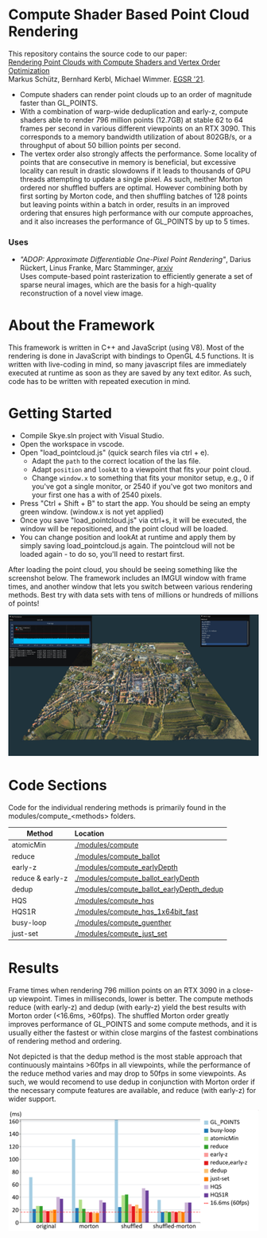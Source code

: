 
# Compute Shader Based Point Cloud Rendering

This repository contains the source code to our paper: <br>
[Rendering Point Clouds with Compute Shaders and Vertex Order Optimization](https://www.cg.tuwien.ac.at/research/publications/2021/SCHUETZ-2021-PCC/) <br>Markus Schütz, Bernhard Kerbl, Michael Wimmer. [EGSR '21](https://diglib.eg.org/handle/10.1111/cgf14345).

* Compute shaders can render point clouds up to an order of magnitude faster than GL_POINTS.
* With a combination of warp-wide deduplication and early-z, compute shaders able to render 796 million points (12.7GB) at stable 62 to 64 frames per second in various different viewpoints on an RTX 3090. This corresponds to a memory bandwidth utilization of about 802GB/s, or a throughput of about 50 billion points per second. 
* The vertex order also strongly affects the performance. Some locality of points that are consecutive in memory is beneficial, but excessive locality can result in drastic slowdowns if it leads to thousands of GPU threads attempting to update a single pixel. As such, neither Morton ordered nor shuffled buffers are optimal. However combining both by first sorting by Morton code, and then shuffling batches of 128 points but leaving points within a batch in order, results in an improved ordering that ensures high performance with our compute approaches, and it also increases the performance of GL_POINTS by up to 5 times.

### Uses

* _"ADOP: Approximate Differentiable One-Pixel Point Rendering"_, Darius Rückert, Linus Franke, Marc Stamminger, [arxiv](https://arxiv.org/abs/2110.06635) <br>
  Uses compute-based point rasterization to efficiently generate a set of sparse neural images, which are the basis for a high-quality reconstruction of a novel view image. 

# About the Framework

This framework is written in C++ and JavaScript (using V8). Most of the rendering is done in JavaScript with bindings to OpenGL 4.5 functions. It is written with live-coding in mind, so many javascript files are immediately executed at runtime as soon as they are saved by any text editor. As such, code has to be written with repeated execution in mind. 


# Getting Started

* Compile Skye.sln project with Visual Studio. 
* Open the workspace in vscode. 
* Open "load_pointcloud.js" (quick search files via ctrl + e).
    * Adapt the ```path``` to the correct location of the las file. 
	* Adapt ```position``` and ```lookAt``` to a viewpoint that fits your point cloud.
    * Change ```window.x``` to something that fits your monitor setup, e.g., 0 if you've got a single monitor, or 2540 if you've got two monitors and your first one has a with of 2540 pixels. 
* Press "Ctrl + Shift + B" to start the app. You should be seing an empty green window. (window.x is not yet applied)
* Once you save "load_pointcloud.js" via ctrl+s, it will be executed, the window will be repositioned, and the point cloud will be loaded. 
* You can change position and lookAt at runtime and apply them by simply saving load_pointcloud.js again. The pointcloud will not be loaded again - to do so, you'll need to restart first. 

After loading the point cloud, you should be seeing something like the screenshot below. The framework includes an IMGUI window with frame times, and another window that lets you switch between various rendering methods. Best try with data sets with tens of millions or hundreds of millions of points!

![sd](./doc/screenshot.jpg)

# Code Sections

Code for the individual rendering methods is primarily found in the modules/compute_\<methods\> folders. 

| Method        | Location      |
| ------------- |:-------------|
| atomicMin          | [./modules/compute](./modules/compute) |
| reduce             | [./modules/compute_ballot](./modules/compute_ballot) |
| early-z            | [./modules/compute_earlyDepth](./modules/compute_earlyDepth) |
| reduce & early-z   | [./modules/compute_ballot_earlyDepth](./modules/compute_ballot_earlyDepth) |
| dedup              | [./modules/compute_ballot_earlyDepth_dedup](./modules/compute_ballot_earlyDepth_dedup) |
| HQS                | [./modules/compute_hqs](./modules/compute_hqs) |
| HQS1R              | [./modules/compute_hqs_1x64bit_fast](./modules/compute_hqs_1x64bit_fast) |
| busy-loop          | [./modules/compute_guenther](./modules/compute_guenther) |
| just-set           | [./modules/compute_just_set](./modules/compute_just_set) |

# Results

Frame times when rendering 796 million points on an RTX 3090 in a close-up viewpoint. Times in milliseconds, lower is better. The compute methods reduce (with early-z) and dedup (with early-z) yield the best results with Morton order (<16.6ms, >60fps). The shuffled Morton order greatly improves performance of GL_POINTS and some compute methods, and it is usually either the fastest or within close margins of the fastest combinations of rendering method and ordering.

Not depicted is that the dedup method is the most stable approach that continuously maintains >60fps in all viewpoints, while the performance of the reduce method varies and may drop to 50fps in some viewpoints. As such, we would recomend to use dedup in conjunction with Morton order if the necessary compute features are available, and reduce (with early-z) for wider support.

![](./doc/paper/images/charts/perf_endeavor.png)
